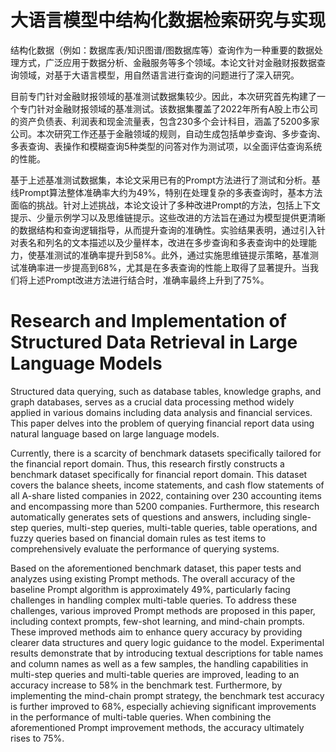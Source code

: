 # 大语言模型中结构化数据检索研究与实现

结构化数据（例如：数据库表/知识图谱/图数据库等）查询作为一种重要的数据处理方式，广泛应用于数据分析、金融服务等多个领域。本论文针对金融财报数据查询领域，对基于大语言模型，用自然语言进行查询的问题进行了深入研究。

目前专门针对金融财报领域的基准测试数据集较少。因此，本次研究首先构建了一个专门针对金融财报领域的基准测试。该数据集覆盖了2022年所有A股上市公司的资产负债表、利润表和现金流量表，包含230多个会计科目，涵盖了5200多家公司。本次研究工作还基于金融领域的规则，自动生成包括单步查询、多步查询、多表查询、表操作和模糊查询5种类型的问答对作为测试项，以全面评估查询系统的性能。

基于上述基准测试数据集，本论文采用已有的Prompt方法进行了测试和分析。基线Prompt算法整体准确率大约为49\%，特别在处理复杂的多表查询时，基本方法面临的挑战。针对上述挑战，本论文设计了多种改进Prompt的方法，包括上下文提示、少量示例学习以及思维链提示。这些改进的方法旨在通过为模型提供更清晰的数据结构和查询逻辑指导，从而提升查询的准确性。实验结果表明，通过引入针对表名和列名的文本描述以及少量样本，改进在多步查询和多表查询中的处理能力，使基准测试的准确率提升到58\%。此外，通过实施思维链提示策略，基准测试准确率进一步提高到68\%，尤其是在多表查询的性能上取得了显著提升。当我们将上述Prompt改进方法进行结合时，准确率最终上升到了75\%。

# Research and Implementation of Structured Data Retrieval in Large Language Models

Structured data querying, such as database tables, knowledge graphs, and graph databases, serves as a crucial data processing method widely applied in various domains including data analysis and financial services. This paper delves into the problem of querying financial report data using natural language based on large language models.

Currently, there is a scarcity of benchmark datasets specifically tailored for the financial report domain. Thus, this research firstly constructs a benchmark dataset specifically for financial report domain. This dataset covers the balance sheets, income statements, and cash flow statements of all A-share listed companies in 2022, containing over 230 accounting items and encompassing more than 5200 companies. Furthermore, this research automatically generates sets of questions and answers, including single-step queries, multi-step queries, multi-table queries, table operations, and fuzzy queries based on financial domain rules as test items to comprehensively evaluate the performance of querying systems.

Based on the aforementioned benchmark dataset, this paper tests and analyzes using existing Prompt methods. The overall accuracy of the baseline Prompt algorithm is approximately 49\%, particularly facing challenges in handling complex multi-table queries. To address these challenges, various improved Prompt methods are proposed in this paper, including context prompts, few-shot learning, and mind-chain prompts. These improved methods aim to enhance query accuracy by providing clearer data structures and query logic guidance to the model. Experimental results demonstrate that by introducing textual descriptions for table names and column names as well as a few samples, the handling capabilities in multi-step queries and multi-table queries are improved, leading to an accuracy increase to 58\% in the benchmark test. Furthermore, by implementing the mind-chain prompt strategy, the benchmark test accuracy is further improved to 68\%, especially achieving significant improvements in the performance of multi-table queries. When combining the aforementioned Prompt improvement methods, the accuracy ultimately rises to 75\%.